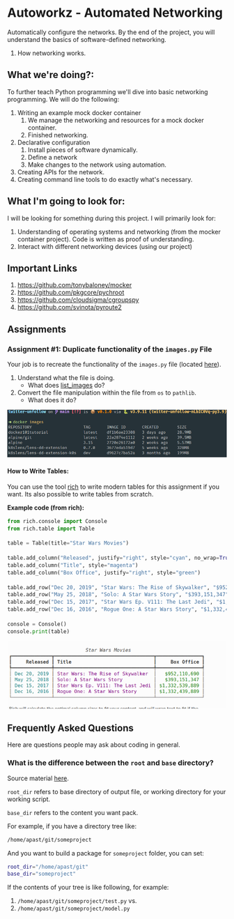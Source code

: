 # Autoworkz - Automated Networking 

Automatically configure the networks. By the end of the project, you will understand the basics of software-defined networking.

1. How networking works.


## What we're doing?:

To further teach Python programming we'll dive into basic networking programming. We will do the following:

1. Writing an example mock docker container
   1. We manage the networking and resources for a mock docker container.
   2. Finished networking.
2. Declarative configuration
   1. Install pieces of software dynamically.
   2. Define a network
   3. Make changes to the network using automation.
3. Creating APIs for the network.
4. Creating command line tools to do exactly what's necessary.

## What I'm going to look for:

I will be looking for something during this project. I will primarily look for:

1. Understanding of operating systems and networking (from the mocker container project).
Code is written as proof of understanding.
3. Interact with different networking devices (using our project)

## Important Links

1. https://github.com/tonybaloney/mocker
2. https://github.com/pkgcore/pychroot
3. https://github.com/cloudsigma/cgroupspy
4. https://github.com/svinota/pyroute2


## **Assignments**


### **Assignment #1:** Duplicate functionality of the `images.py` File

Your job is to recreate the functionality of the `images.py` file (located [here](https://github.com/tonybaloney/mocker/blob/bffd33fb0abcce358ffea3e330ac43a6fd72c174/mocker/images.py)).

1. Understand what the file is doing.
   - What does [list_images](https://github.com/tonybaloney/mocker/blob/bffd33fb0abcce358ffea3e330ac43a6fd72c174/mocker/images.py#L15) do?
2. Convert the file manipulation within the file from `os` to `pathlib`.
   - What does it do?

![what images looks like](imgs/images_example.png)

#### How to Write Tables:

You can use the tool [rich](https://rich.readthedocs.io/en/latest/tables.html) to write modern tables for this assignment if you want. Its also possible to write tables from scratch. 

**Example code (from rich):**

```python
from rich.console import Console
from rich.table import Table

table = Table(title="Star Wars Movies")

table.add_column("Released", justify="right", style="cyan", no_wrap=True)
table.add_column("Title", style="magenta")
table.add_column("Box Office", justify="right", style="green")

table.add_row("Dec 20, 2019", "Star Wars: The Rise of Skywalker", "$952,110,690")
table.add_row("May 25, 2018", "Solo: A Star Wars Story", "$393,151,347")
table.add_row("Dec 15, 2017", "Star Wars Ep. V111: The Last Jedi", "$1,332,539,889")
table.add_row("Dec 16, 2016", "Rogue One: A Star Wars Story", "$1,332,439,889")

console = Console()
console.print(table)
```



![what images looks like](imgs/tables.png)

## Frequently Asked Questions

Here are questions people may ask about coding in general.

### What is the difference between the `root` and `base` directory? 

Source material [here](https://stackoverflow.com/questions/33333711/what-is-difference-between-root-and-base-directory).


`root_dir` refers to base directory of output file, or working directory for your working script.

`base_dir` refers to the content you want pack.

For example, if you have a directory tree like:

```bash
/home/apast/git/someproject
```
And you want to build a package for `someproject` folder, you can set:

```bash
root_dir="/home/apast/git"
base_dir="someproject"
```

If the contents of your tree is like following, for example:

1. `/home/apast/git/someproject/test.py` vs.
2. `/home/apast/git/someproject/model.py`
